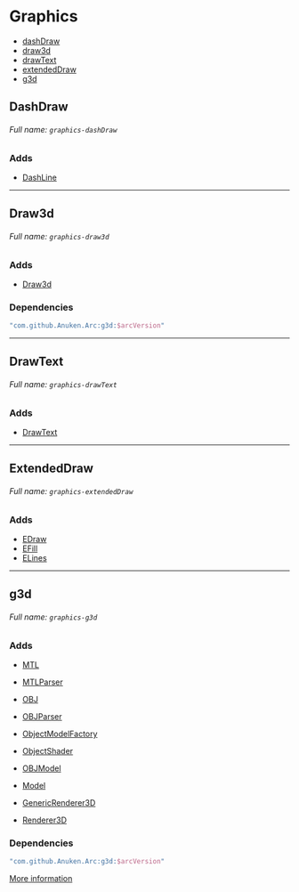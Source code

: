 # Graphics
- [dashDraw](#dashDraw)
- [draw3d](#draw3d)
- [drawText](#drawText)
- [extendedDraw](#extendedDraw)
- [g3d](#g3d)

## <a name="dashDraw"></a> DashDraw

###### Full name: `graphics-dashDraw`

### Adds
- [DashLine](dashDraw%2Fsrc%2Farclibrary%2Fgraphics%2FDashLine.java)

----

## <a name="draw3d"></a> Draw3d

###### Full name: `graphics-draw3d`


### Adds
- [Draw3d](draw3d%2Fsrc%2Farclibrary%2Fgraphics%2FDraw3d.java)

### Dependencies
```groovy
"com.github.Anuken.Arc:g3d:$arcVersion"
```

----

## <a name="drawText"></a> DrawText

###### Full name: `graphics-drawText`

### Adds
- [DrawText](drawText%2Fsrc%2Farclibrary%2Fgraphics%2FDrawText.java)

----

## <a name="extendedDraw"></a> ExtendedDraw

###### Full name: `graphics-extendedDraw`

### Adds 
- [EDraw](extendedDraw%2Fsrc%2Farclibrary%2Fgraphics%2FEDraw.java)
- [EFill](extendedDraw%2Fsrc%2Farclibrary%2Fgraphics%2FEFill.java)
- [ELines](extendedDraw%2Fsrc%2Farclibrary%2Fgraphics%2FELines.java)

----

## <a name="g3d"></a> g3d

###### Full name: `graphics-g3d`

### Adds
- [MTL](g3d/src/arclibrary/graphics/g3d/model/obj/mtl/MTL.java)
- [MTLParser](g3d/src/arclibrary/graphics/g3d/model/obj/mtl/MTLParser.java)
- [OBJ](g3d/src/arclibrary/graphics/g3d/model/obj/obj/OBJ.java)
- [OBJParser](g3d/src/arclibrary/graphics/g3d/model/obj/obj/OBJParser.java)

- [ObjectModelFactory](g3d/src/arclibrary/graphics/g3d/model/obj/ObjectModelFactory.java)
- [ObjectShader](g3d/src/arclibrary/graphics/g3d/model/obj/ObjectShader.java)
- [OBJModel](g3d/src/arclibrary/graphics/g3d/model/obj/OBJModel.java)
- [Model](g3d/src/arclibrary/graphics/g3d/model/Model.java)
- [GenericRenderer3D](g3d/src/arclibrary/graphics/g3d/render/GenericRenderer3D.java)
- [Renderer3D](g3d/src/arclibrary/graphics/g3d/render/Renderer3D.java)

### Dependencies
```groovy
"com.github.Anuken.Arc:g3d:$arcVersion"
```

[More information](g3d%2FREADME.md)
